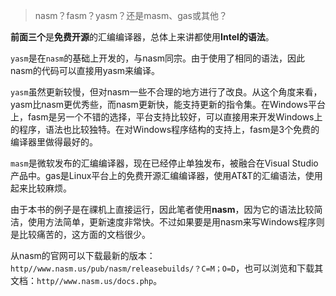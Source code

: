 
>nasm？fasm？yasm？还是masm、gas或其他？

**前面三个**是**免费开源**的汇编编译器，总体上来讲都使用**Intel的语法**。

`yasm`是在`nasm`的基础上开发的，与nasm同宗。由于使用了相同的语法，因此nasm的代码可以直接用yasm来编译。

`yasm`虽然更新较慢，但对nasm一些不合理的地方进行了改良。从这个角度来看，yasm比nasm更优秀些，而nasm更新快，能支持更新的指令集。在Windows平台上，fasm是另一个不错的选择，平台支持比较好，可以直接用来开发Windows上的程序，语法也比较独特。在对Windows程序结构的支持上，fasm是3个免费的编译器里做得最好的。

`masm`是微软发布的汇编编译器，现在已经停止单独发布，被融合在Visual Studio产品中。gas是Linux平台上的免费开源汇编编译器，使用AT&T的汇编语法，使用起来比较麻烦。

由于本书的例子是在祼机上直接运行，因此笔者使用**nasm**，因为它的语法比较简洁，使用方法简单，更新速度非常快。不过如果要是用nasm来写Windows程序则是比较痛苦的，这方面的文档很少。

从nasm的官网可以下载最新的版本：`http//www.nasm.us/pub/nasm/releasebuilds/？C=M；O=D`，也可以浏览和下载其文档：`http//www.nasm.us/docs.php`。